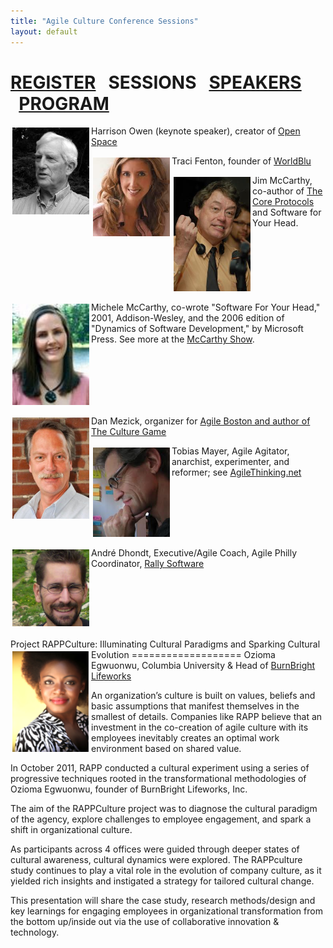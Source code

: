 ```yaml
---
title: "Agile Culture Conference Sessions"
layout: default
---
```


<a href="./agile-culture-conf.html">REGISTER</a> &nbsp;&nbsp;SESSIONS &nbsp;&nbsp;<a href="./acc_bios.html">SPEAKERS</a> &nbsp;&nbsp;<a href="./acc_program.html">PROGRAM</a>
========
 
<img style="float:left; padding: 3px 3px 3px 3px;" width="123px" src="./images/HarrisonOwen.jpg"/> Harrison Owen (keynote speaker), creator of <a href="http://www.openspaceworld.com/brief_history.htm">Open Space</a>

 
<img style="float:left; padding: 3px 3px 3px 3px;" width="123px" src="./images/TraciFenton.jpg"/>Traci Fenton, founder of <a href="http://www.worldblu.com/">WorldBlu</a>



<img style="float:left; padding: 3px 3px 3px 3px;" width="123px" src="./images/JimMcCarthy.jpg"/>Jim McCarthy, co-author of <a href="http://www.mccarthyshow.com/online/">The Core Protocols</a> and Software for Your Head.

<br clear="all" />
 

<img style="float:left; padding: 3px 3px 3px 3px;" width="123px" src="./images/MicheleMcCarthy.jpg"/>Michele McCarthy, co-wrote "Software For Your Head," 2001, Addison-Wesley, and the 2006 edition of "Dynamics of Software Development," by Microsoft Press. See more at the <a href="http://www.mccarthyshow.com">McCarthy Show</a>.

<br clear="all" />
 

<img style="float:left; padding: 3px 3px 3px 3px;" width="123px" src="./images/DanMezick.jpg"/>Dan Mezick, organizer for <a href="http://newtechusa.net/user-groups/ma/">Agile Boston and author of The Culture Game</a>


<img style="float:left; padding: 3px 3px 3px 3px;" width="123px" src="./images/TobiasMayer.jpg"/>Tobias Mayer, Agile Agitator, anarchist, experimenter, and reformer; see <a href="http://agilethinking.net/">AgileThinking.net</a>

<br clear="all" />

<img style="float:left; padding: 3px 3px 3px 3px;" width="123px" src="./images/AndreDhondt.jpg"/>André Dhondt, Executive/Agile Coach, Agile Philly Coordinator, <a href="http://www.rallydev.com">Rally Software</a>

 
<br clear="all" />
 

<br clear="all" />
Project RAPPCulture: Illuminating Cultural Paradigms and Sparking Cultural Evolution
===================
<img style="float:left; padding: 3px 3px 3px 3px;" width="123px" src="./images/OziomaEgwuonwu.png"/>Ozioma Egwuonwu, Columbia University & Head of <a href="http://burnbright-lifeworks.com/">BurnBright Lifeworks</a>
 
An organization’s culture is built on values, beliefs and basic assumptions that manifest themselves in the smallest of details. Companies like RAPP believe that an investment in the co-creation of agile culture with its employees inevitably creates an optimal work environment based on shared value.

In October 2011, RAPP conducted a cultural experiment using a series of progressive techniques rooted in the transformational methodologies of Ozioma Egwuonwu, founder of BurnBright Lifeworks, Inc.  

The aim of the RAPPCulture project was to diagnose the cultural paradigm of the agency, explore challenges to employee engagement, and spark a shift in organizational culture.

As participants across 4 offices were guided through deeper states of cultural awareness, cultural dynamics were explored. The RAPPculture study continues to play a vital role in the evolution of company culture, as it yielded rich insights and instigated a strategy for tailored cultural change. 

This presentation will share the case study, research methods/design and key learnings for engaging employees in organizational transformation from the bottom up/inside out via the use of collaborative innovation & technology. 
